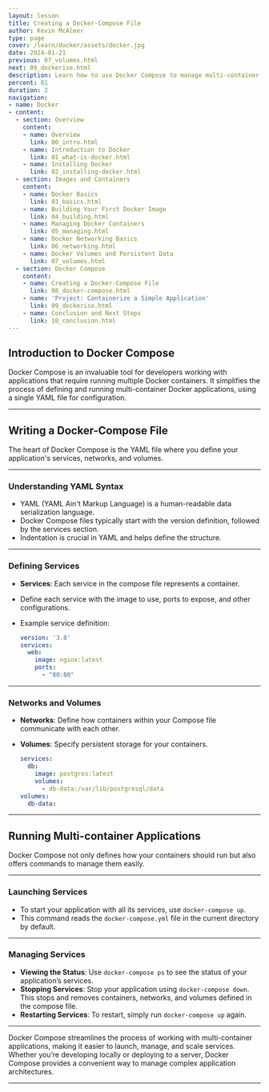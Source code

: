 ```yaml
---
layout: lesson
title: Creating a Docker-Compose File
author: Kevin McAleer
type: page
cover: /learn/docker/assets/docker.jpg
date: 2024-01-21
previous: 07_volumes.html
next: 09_dockerise.html
description: Learn how to use Docker Compose to manage multi-container Docker applications.
percent: 81
duration: 2
navigation:
- name: Docker
- content:
  - section: Overview
    content:
    - name: Overview
      link: 00_intro.html
    - name: Introduction to Docker
      link: 01_what-is-docker.html
    - name: Installing Docker
      link: 02_installing-docker.html
  - section: Images and Containers
    content:
    - name: Docker Basics
      link: 03_basics.html
    - name: Building Your First Docker Image
      link: 04_building.html
    - name: Managing Docker Containers
      link: 05_managing.html
    - name: Docker Networking Basics
      link: 06_networking.html
    - name: Docker Volumes and Persistent Data
      link: 07_volumes.html
  - section: Docker Compose
    content:
    - name: Creating a Docker-Compose File
      link: 08_docker-compose.html
    - name: 'Project: Containerize a Simple Application'
      link: 09_dockerise.html
    - name: Conclusion and Next Steps
      link: 10_conclusion.html
---
```



## Introduction to Docker Compose

Docker Compose is an invaluable tool for developers working with applications that require running multiple Docker containers. It simplifies the process of defining and running multi-container Docker applications, using a single YAML file for configuration.

---

## Writing a Docker-Compose File

The heart of Docker Compose is the YAML file where you define your application's services, networks, and volumes.

---

### Understanding YAML Syntax

- YAML (YAML Ain't Markup Language) is a human-readable data serialization language.
- Docker Compose files typically start with the version definition, followed by the services section.
- Indentation is crucial in YAML and helps define the structure.

---

### Defining Services

- **Services**: Each service in the compose file represents a container.
- Define each service with the image to use, ports to expose, and other configurations.
- Example service definition:

  ```yaml
  version: '3.8'
  services:
    web:
      image: nginx:latest
      ports:
        - "80:80"
  ```

---

### Networks and Volumes

- **Networks**: Define how containers within your Compose file communicate with each other.
- **Volumes**: Specify persistent storage for your containers.

  ```yaml
  services:
    db:
      image: postgres:latest
      volumes:
        - db-data:/var/lib/postgresql/data
  volumes:
    db-data:
  ```

---

## Running Multi-container Applications

Docker Compose not only defines how your containers should run but also offers commands to manage them easily.

---

### Launching Services

- To start your application with all its services, use `docker-compose up`.
- This command reads the `docker-compose.yml` file in the current directory by default.

---

### Managing Services

- **Viewing the Status**: Use `docker-compose ps` to see the status of your application’s services.
- **Stopping Services**: Stop your application using `docker-compose down`. This stops and removes containers, networks, and volumes defined in the compose file.
- **Restarting Services**: To restart, simply run `docker-compose up` again.

---

Docker Compose streamlines the process of working with multi-container applications, making it easier to launch, manage, and scale services. Whether you’re developing locally or deploying to a server, Docker Compose provides a convenient way to manage complex application architectures.

---
